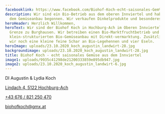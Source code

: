 ```yaml
---
facebooklink: https://www.facebook.com/Biohof-Koch-echt-saisonales-Gem%C3%BCse-aus-dem-Innviertel-108494664222849/
description: Wir sind ein Bio-Betrieb aus dem oberen Innviertel und haben mit
  dem Gemüseanbau begonnen. Wir verkaufen Dinkelprodukte und besonderes Gemüse.
heroHeader: Herzlich Willkommen,
heroText: Wir sind der Biohof Koch in Hochburg-Ach im Oberen Innviertel an der
  Grenze zu Burghausen. Wir betreiben einen Bio-Marktfruchtbetrieb und einen
  klein-strukturierten Bio-Gemüseanbau mit Direkt-vermarktung. Zusätzlich halten
  wir noch eine kleine feine Schar an Bio-Legehennen und vier Eseln.
heroImage: uploads/23.10.2020_koch_augustin_landwirt-28.jpg
backgroundimage: uploads/23.10.2020_koch_augustin_landwirt-28.jpg
title: Biohof Koch - echt saisonales Gemüse aus dem Innviertel
image1: uploads/9935c41298de21200333859e895db947.jpg
image2: uploads/23.10.2020_koch_augustin_landwirt-6.jpg
---
```


DI Augustin & Lydia Koch

[Lindach 4, 5122 Hochburg-Ach](https://goo.gl/maps/bKrKznbMTmFijf5s9)

[+43 676 / 821 250 470](tel:+43676821250470)

[biohofkoch@gmx.at](mailto:biohofkoch@gmx.at)
